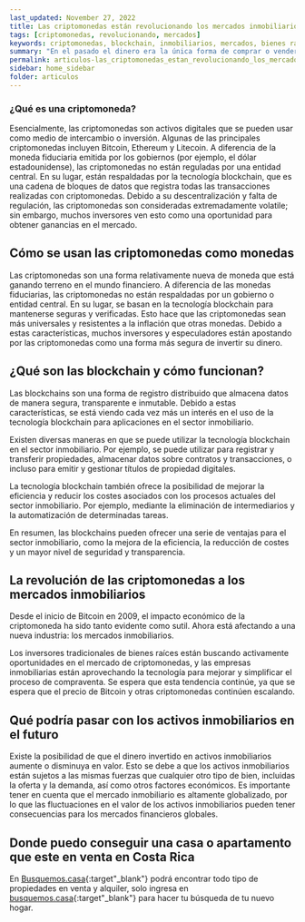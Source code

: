 ```yaml
---
last_updated: November 27, 2022
title: Las criptomonedas están revolucionando los mercados inmobiliarios
tags: [criptomonedas, revolucionando, mercados]
keywords: criptomonedas, blockchain, inmobiliarios, mercados, bienes raices
summary: "En el pasado el dinero era la única forma de comprar o vender casas, pero con la globalización los hogares se mueven a cualquier parte del mundo a través de transferencias electrónicas."
permalink: articulos-las_criptomonedas_estan_revolucionando_los_mercados_inmobiliarios.html
sidebar: home_sidebar
folder: articulos
---
```



### ¿Qué es una criptomoneda?

Esencialmente, las criptomonedas son activos digitales que se pueden usar como medio de intercambio o inversión. Algunas de las principales criptomonedas incluyen Bitcoin, Ethereum y Litecoin. A diferencia de la moneda fiduciaria emitida por los gobiernos (por ejemplo, el dólar estadounidense), las criptomonedas no están reguladas por una entidad central. En su lugar, están respaldadas por la tecnología blockchain, que es una cadena de bloques de datos que registra todas las transacciones realizadas con criptomonedas. Debido a su descentralización y falta de regulación, las criptomonedas son consideradas extremadamente volatile; sin embargo, muchos inversores ven esto como una oportunidad para obtener ganancias en el mercado.

## Cómo se usan las criptomonedas como monedas

Las criptomonedas son una forma relativamente nueva de moneda que está ganando terreno en el mundo financiero. A diferencia de las monedas fiduciarias, las criptomonedas no están respaldadas por un gobierno o entidad central. En su lugar, se basan en la tecnología blockchain para mantenerse seguras y verificadas. Esto hace que las criptomonedas sean más universales y resistentes a la inflación que otras monedas. Debido a estas características, muchos inversores y especuladores están apostando por las criptomonedas como una forma más segura de invertir su dinero.

## ¿Qué son las blockchain y cómo funcionan?

Las blockchains son una forma de registro distribuido que almacena datos de manera segura, transparente e inmutable. Debido a estas características, se está viendo cada vez más un interés en el uso de la tecnología blockchain para aplicaciones en el sector inmobiliario.

Existen diversas maneras en que se puede utilizar la tecnología blockchain en el sector inmobiliario. Por ejemplo, se puede utilizar para registrar y transferir propiedades, almacenar datos sobre contratos y transacciones, o incluso para emitir y gestionar títulos de propiedad digitales.

La tecnología blockchain también ofrece la posibilidad de mejorar la eficiencia y reducir los costes asociados con los procesos actuales del sector inmobiliario. Por ejemplo, mediante la eliminación de intermediarios y la automatización de determinadas tareas.

En resumen, las blockchains pueden ofrecer una serie de ventajas para el sector inmobiliario, como  la mejora de la eficiencia, la reducción de costes y un mayor nivel de seguridad y transparencia.

## La revolución de las criptomonedas a los mercados inmobiliarios

Desde el inicio de Bitcoin en 2009, el impacto económico de la criptomoneda ha sido tanto evidente como sutil. Ahora está afectando a una nueva industria: los mercados inmobiliarios.

Los inversores tradicionales de bienes raíces están buscando activamente oportunidades en el mercado de criptomonedas, y las empresas inmobiliarias están aprovechando la tecnología para mejorar y simplificar el proceso de compraventa. Se espera que esta tendencia continúe, ya que se espera que el precio de Bitcoin y otras criptomonedas continúen escalando.

## Qué podría pasar con los activos inmobiliarios en el futuro

Existe la posibilidad de que el dinero invertido en activos inmobiliarios aumente o disminuya en valor. Esto se debe a que los activos inmobiliarios están sujetos a las mismas fuerzas que cualquier otro tipo de bien, incluidas la oferta y la demanda, así como otros factores económicos. Es importante tener en cuenta que el mercado inmobiliario es altamente globalizado, por lo que las fluctuaciones en el valor de los activos inmobiliarios pueden tener consecuencias para los mercados financieros globales.

## Donde puedo conseguir una casa o apartamento que este en venta en Costa Rica

En [Busquemos.casa](https://busquemos.casa/cri/es){:target"_blank"} podrá encontrar todo tipo de propiedades en venta y alquiler, solo ingresa en [busquemos.casa](https://busquemos.casa/cri/es){:target"_blank"} para hacer tu búsqueda de tu nuevo hogar.

